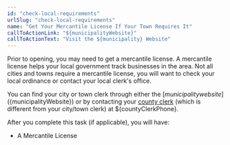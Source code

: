 ```yaml
---
id: "check-local-requirements"
urlSlug: "check-local-requirements"
name: "Get Your Mercantile License If Your Town Requires It"
callToActionLink: "${municipalityWebsite}"
callToActionText: "Visit the ${municipality} Website"
---
```

Prior to opening, you may need to get a mercantile license. A mercantile license helps your local government track businesses in the area. Not all cities and towns require a mercantile license, you will want to check your local ordinance or contact your local clerk's office.

You can find your city or town clerk through either the [${municipality} website](${municipalityWebsite}) or by contacting your [county clerk](${countyClerkWebsite}) (which is different from your city/town clerk) at ${countyClerkPhone}.

After you complete this task (if applicable), you will have:
- A Mercantile License

